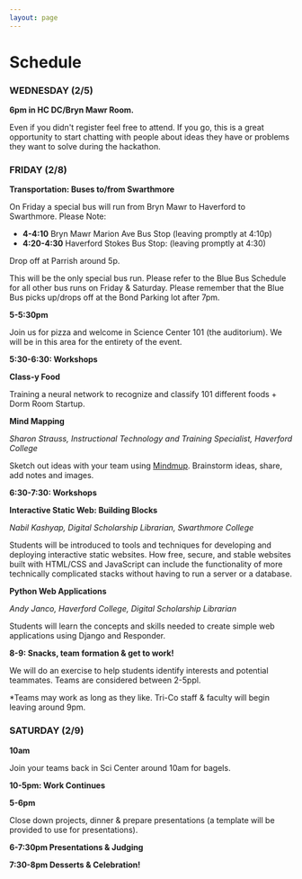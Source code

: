 ```yaml
---
layout: page
---
```


# Schedule

### WEDNESDAY (2/5)

**6pm in HC DC/Bryn Mawr Room.**

Even if you didn't register feel free to attend. If you go, this is a great opportunity to start chatting with people about ideas they have or problems they want to solve during the hackathon. 

### FRIDAY (2/8)

**Transportation: Buses to/from Swarthmore**

On Friday a special bus will run from Bryn Mawr to Haverford to Swarthmore. Please Note: 

- **4-4:10** Bryn Mawr Marion Ave Bus Stop (leaving promptly at 4:10p)
- **4:20-4:30** Haverford Stokes Bus Stop:  (leaving promptly at 4:30)

Drop off at Parrish around 5p. 

This will be the only special bus run. Please refer to the Blue Bus Schedule for all other bus runs on Friday & Saturday. Please remember that the Blue Bus picks up/drops off at the Bond Parking lot after 7pm. 

**5-5:30pm**

Join us for pizza and welcome in Science Center 101 (the auditorium). We will be in this area for the entirety of the event. 

**5:30-6:30: Workshops**

**Class-y Food** 

Training a neural network to recognize and classify 101 different foods + Dorm Room Startup. 

**Mind Mapping**

*Sharon Strauss, Instructional Technology and Training Specialist, Haverford College*

Sketch out ideas with your team using [Mindmup](mindmup.com). Brainstorm ideas, share, add notes and images. 

**6:30-7:30: Workshops**

**Interactive Static Web: Building Blocks**

*Nabil Kashyap, Digital Scholarship Librarian, Swarthmore College*

Students will be introduced to tools and techniques for developing and deploying interactive static websites. How free, secure, and stable websites built with HTML/CSS and JavaScript can include the functionality of more technically complicated stacks without having to run a server or a database.

**Python Web Applications**

*Andy Janco, Haverford College, Digital Scholarship Librarian*

Students will learn the concepts and skills needed to create simple web applications using Django and Responder.

**8-9: Snacks, team formation & get to work!**

We will do an exercise to help students identify interests and potential teammates. Teams are considered between 2-5ppl. 

*Teams may work as long as they like. Tri-Co staff & faculty will begin leaving around 9pm. 

### SATURDAY (2/9)

**10am** 

Join your teams back in Sci Center around 10am for bagels. 

**10-5pm: Work Continues**

**5-6pm**

Close down projects, dinner & prepare presentations (a template will be provided to use for presentations).

**6-7:30pm Presentations & Judging**

**7:30-8pm Desserts & Celebration!**